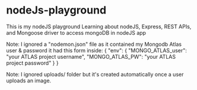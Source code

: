 # nodeJs-playground
This is my nodeJS playground
Learning about nodeJS, Express, REST APIs, and Mongoose driver to access mongoDB in nodeJS app

Note: I ignored a "nodemon.json" file as it contained my Mongodb Atlas user & password
it had this form inside:
{
    "env": {
        "MONGO_ATLAS_user": "your ATLAS project username",
        "MONGO_ATLAS_PW": "your ATLAS project password"
    }
}

Note: I ignored uploads/ folder but it's created automatically once a user uploads an image.

